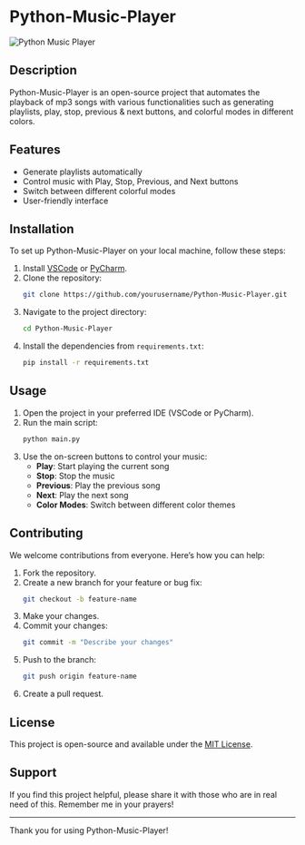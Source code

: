 # Python-Music-Player

![Python Music Player](https://your-image-link-here.com)  <!-- Replace with actual image URL -->

## Description

Python-Music-Player is an open-source project that automates the playback of mp3 songs with various functionalities such as generating playlists, play, stop, previous & next buttons, and colorful modes in different colors.

## Features

- Generate playlists automatically
- Control music with Play, Stop, Previous, and Next buttons
- Switch between different colorful modes
- User-friendly interface

## Installation

To set up Python-Music-Player on your local machine, follow these steps:

1. Install [VSCode](https://code.visualstudio.com/) or [PyCharm](https://www.jetbrains.com/pycharm/).
2. Clone the repository:
    ```bash
    git clone https://github.com/yourusername/Python-Music-Player.git
    ```
3. Navigate to the project directory:
    ```bash
    cd Python-Music-Player
    ```
4. Install the dependencies from `requirements.txt`:
    ```bash
    pip install -r requirements.txt
    ```

## Usage

1. Open the project in your preferred IDE (VSCode or PyCharm).
2. Run the main script:
    ```bash
    python main.py
    ```
3. Use the on-screen buttons to control your music:
    - **Play**: Start playing the current song
    - **Stop**: Stop the music
    - **Previous**: Play the previous song
    - **Next**: Play the next song
    - **Color Modes**: Switch between different color themes

## Contributing

We welcome contributions from everyone. Here’s how you can help:

1. Fork the repository.
2. Create a new branch for your feature or bug fix:
    ```bash
    git checkout -b feature-name
    ```
3. Make your changes.
4. Commit your changes:
    ```bash
    git commit -m "Describe your changes"
    ```
5. Push to the branch:
    ```bash
    git push origin feature-name
    ```
6. Create a pull request.

## License

This project is open-source and available under the [MIT License](LICENSE).

## Support

If you find this project helpful, please share it with those who are in real need of this. Remember me in your prayers!

---

Thank you for using Python-Music-Player!
